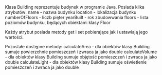 Klasa Building reprezentuje budynek w programie Java. Posiada kilka atrybutów:
 name - nazwa budynku
 location - lokalizacja  budynku
 numberOfFloors - liczb pięter 
 yearBuilt - rok zbudowwania
 floors - lista poziomów budynku, będących  obiektami klasy Floor

 Każdy atrybut posiada metody  get i set pobierające jak i ustawiają  jego wartości. 

 Pozostałe dostępne metody: 
 calculateArea - dla obiektów klasy Building sumuje powierzchnie pomieszczeń i zwraca ja jako double 
 calculateVolume - dla obiektów klasy Building sumuje objętość pomieszczeń i zwraca ja jako double 
 calculateLight - dla obiektów klasy Building sumuje oświetlenie pomieszczeń i zwraca ja jako double
